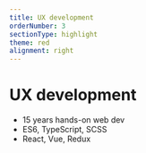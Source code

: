 ```yaml
---
title: UX development
orderNumber: 3
sectionType: highlight
theme: red
alignment: right
---
```

# UX development

* 15 years hands-on web dev
* ES6, TypeScript, SCSS
* React, Vue, Redux
